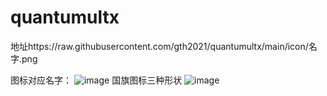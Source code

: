 # quantumultx
地址https://raw.githubusercontent.com/gth2021/quantumultx/main/icon/名字.png

图标对应名字：
![image](https://raw.githubusercontent.com/gth2021/quantumultx/main/icon/2021.JPEG)
国旗图标三种形状
![image](https://raw.githubusercontent.com/gth2021/quantumultx/main/icon/2021.1.JPEG)

